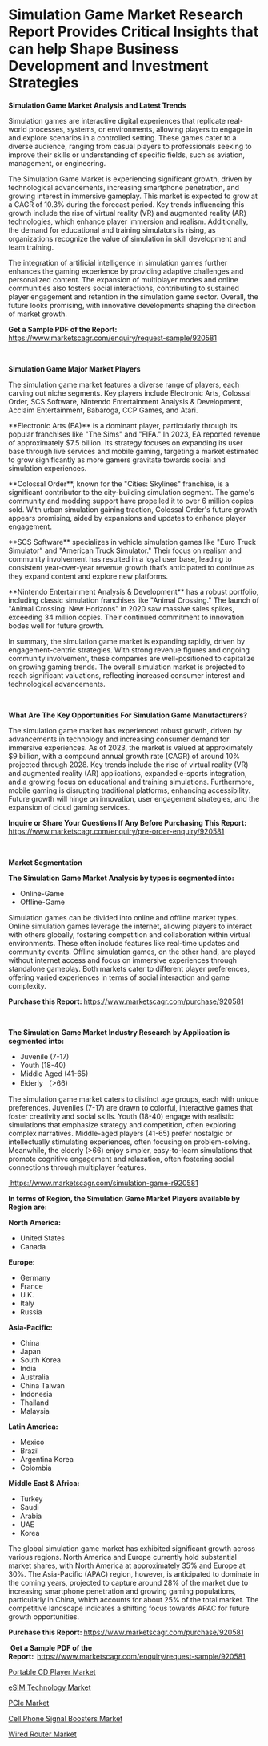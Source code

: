 <p><h1>Simulation Game Market Research Report Provides Critical Insights that can help Shape Business Development and Investment Strategies</h1></p><p><strong>Simulation Game Market Analysis and Latest Trends</strong></p>
<p><p>Simulation games are interactive digital experiences that replicate real-world processes, systems, or environments, allowing players to engage in and explore scenarios in a controlled setting. These games cater to a diverse audience, ranging from casual players to professionals seeking to improve their skills or understanding of specific fields, such as aviation, management, or engineering.</p><p>The Simulation Game Market is experiencing significant growth, driven by technological advancements, increasing smartphone penetration, and growing interest in immersive gameplay. This market is expected to grow at a CAGR of 10.3% during the forecast period. Key trends influencing this growth include the rise of virtual reality (VR) and augmented reality (AR) technologies, which enhance player immersion and realism. Additionally, the demand for educational and training simulators is rising, as organizations recognize the value of simulation in skill development and team training.</p><p>The integration of artificial intelligence in simulation games further enhances the gaming experience by providing adaptive challenges and personalized content. The expansion of multiplayer modes and online communities also fosters social interactions, contributing to sustained player engagement and retention in the simulation game sector. Overall, the future looks promising, with innovative developments shaping the direction of market growth.</p></p>
<p><strong>Get a Sample PDF of the Report:&nbsp;</strong> <a href="https://www.marketscagr.com/enquiry/request-sample/920581?utm_campaign=2660&utm_medium=2&utm_source=Github&utm_content=ia&utm_term=06032025&utm_id=simulation-game">https://www.marketscagr.com/enquiry/request-sample/920581</a></p>
<p>&nbsp;</p>
<p><strong>Simulation Game Major Market Players</strong></p>
<p><p>The simulation game market features a diverse range of players, each carving out niche segments. Key players include Electronic Arts, Colossal Order, SCS Software, Nintendo Entertainment Analysis & Development, Acclaim Entertainment, Babaroga, CCP Games, and Atari.</p><p>**Electronic Arts (EA)** is a dominant player, particularly through its popular franchises like "The Sims" and "FIFA." In 2023, EA reported revenue of approximately $7.5 billion. Its strategy focuses on expanding its user base through live services and mobile gaming, targeting a market estimated to grow significantly as more gamers gravitate towards social and simulation experiences.</p><p>**Colossal Order**, known for the "Cities: Skylines" franchise, is a significant contributor to the city-building simulation segment. The game's community and modding support have propelled it to over 6 million copies sold. With urban simulation gaining traction, Colossal Order's future growth appears promising, aided by expansions and updates to enhance player engagement.</p><p>**SCS Software** specializes in vehicle simulation games like "Euro Truck Simulator" and "American Truck Simulator." Their focus on realism and community involvement has resulted in a loyal user base, leading to consistent year-over-year revenue growth that’s anticipated to continue as they expand content and explore new platforms.</p><p>**Nintendo Entertainment Analysis & Development** has a robust portfolio, including classic simulation franchises like "Animal Crossing." The launch of "Animal Crossing: New Horizons" in 2020 saw massive sales spikes, exceeding 34 million copies. Their continued commitment to innovation bodes well for future growth.</p><p>In summary, the simulation game market is expanding rapidly, driven by engagement-centric strategies. With strong revenue figures and ongoing community involvement, these companies are well-positioned to capitalize on growing gaming trends. The overall simulation market is projected to reach significant valuations, reflecting increased consumer interest and technological advancements.</p></p>
<p>&nbsp;</p>
<p><strong>What Are The Key Opportunities For Simulation Game Manufacturers?</strong></p>
<p><p>The simulation game market has experienced robust growth, driven by advancements in technology and increasing consumer demand for immersive experiences. As of 2023, the market is valued at approximately $9 billion, with a compound annual growth rate (CAGR) of around 10% projected through 2028. Key trends include the rise of virtual reality (VR) and augmented reality (AR) applications, expanded e-sports integration, and a growing focus on educational and training simulations. Furthermore, mobile gaming is disrupting traditional platforms, enhancing accessibility. Future growth will hinge on innovation, user engagement strategies, and the expansion of cloud gaming services.</p></p>
<p><strong>Inquire or Share Your Questions If Any Before Purchasing This Report:</strong> <a href="https://www.marketscagr.com/enquiry/pre-order-enquiry/920581?utm_campaign=2660&utm_medium=2&utm_source=Github&utm_content=ia&utm_term=06032025&utm_id=simulation-game">https://www.marketscagr.com/enquiry/pre-order-enquiry/920581</a></p>
<p>&nbsp;</p>
<p><strong>Market Segmentation</strong></p>
<p><strong>The Simulation Game Market Analysis by types is segmented into:</strong></p>
<p><ul><li>Online-Game</li><li>Offline-Game</li></ul></p>
<p><p>Simulation games can be divided into online and offline market types. Online simulation games leverage the internet, allowing players to interact with others globally, fostering competition and collaboration within virtual environments. These often include features like real-time updates and community events. Offline simulation games, on the other hand, are played without internet access and focus on immersive experiences through standalone gameplay. Both markets cater to different player preferences, offering varied experiences in terms of social interaction and game complexity.</p></p>
<p><strong>Purchase this Report:&nbsp;</strong><a href="https://www.marketscagr.com/purchase/920581?utm_campaign=2660&utm_medium=2&utm_source=Github&utm_content=ia&utm_term=06032025&utm_id=simulation-game">https://www.marketscagr.com/purchase/920581</a></p>
<p>&nbsp;</p>
<p><strong>The Simulation Game Market Industry Research by Application is segmented into:</strong></p>
<p><ul><li>Juvenile (7-17)</li><li>Youth (18-40)</li><li>Middle Aged (41-65)</li><li>Elderly （>66)</li></ul></p>
<p><p>The simulation game market caters to distinct age groups, each with unique preferences. Juveniles (7-17) are drawn to colorful, interactive games that foster creativity and social skills. Youth (18-40) engage with realistic simulations that emphasize strategy and competition, often exploring complex narratives. Middle-aged players (41-65) prefer nostalgic or intellectually stimulating experiences, often focusing on problem-solving. Meanwhile, the elderly (>66) enjoy simpler, easy-to-learn simulations that promote cognitive engagement and relaxation, often fostering social connections through multiplayer features.</p></p>
<p><a href="https://www.marketscagr.com/simulation-game-r920581?utm_campaign=2660&utm_medium=2&utm_source=Github&utm_content=ia&utm_term=06032025&utm_id=simulation-game">&nbsp;https://www.marketscagr.com/simulation-game-r920581</a></p>
<p><strong>In terms of Region, the Simulation Game Market Players available by Region are:</strong></p>
<p>
    <p> <strong> North America: </strong>
        <ul>
            <li>United States</li>
            <li>Canada</li>
        </ul>
        </p> 
    <p> <strong> Europe: </strong>
        <ul>
            <li>Germany</li>
            <li>France</li>
            <li>U.K.</li>
            <li>Italy</li>
            <li>Russia</li>
        </ul>
        </p> 
    <p> <strong> Asia-Pacific: </strong>
        <ul>
            <li>China</li>
            <li>Japan</li>
            <li>South Korea</li>
            <li>India</li>
            <li>Australia</li>
            <li>China Taiwan</li>
            <li>Indonesia</li>
            <li>Thailand</li>
            <li>Malaysia</li>
        </ul>
        </p> 
    <p> <strong> Latin America: </strong>
        <ul>
            <li>Mexico</li>
            <li>Brazil</li>
            <li>Argentina Korea</li>
            <li>Colombia</li>
        </ul>
        </p> 
    <p> <strong> Middle East & Africa: </strong>
        <ul>
            <li>Turkey</li>
            <li>Saudi</li>
            <li>Arabia</li>
            <li>UAE</li>
            <li>Korea</li>
        </ul>
    </p>
    </p>
<p><p>The global simulation game market has exhibited significant growth across various regions. North America and Europe currently hold substantial market shares, with North America at approximately 35% and Europe at 30%. The Asia-Pacific (APAC) region, however, is anticipated to dominate in the coming years, projected to capture around 28% of the market due to increasing smartphone penetration and growing gaming populations, particularly in China, which accounts for about 25% of the total market. The competitive landscape indicates a shifting focus towards APAC for future growth opportunities.</p></p>
<p><strong>Purchase this Report: </strong><a href="https://www.marketscagr.com/purchase/920581?utm_campaign=2660&utm_medium=2&utm_source=Github&utm_content=ia&utm_term=06032025&utm_id=simulation-game">https://www.marketscagr.com/purchase/920581</a></p>
<p>&nbsp;<strong>Get a Sample PDF of the Report:&nbsp;&nbsp;</strong><a href="https://www.marketscagr.com/enquiry/request-sample/920581?utm_campaign=2660&utm_medium=2&utm_source=Github&utm_content=ia&utm_term=06032025&utm_id=simulation-game">https://www.marketscagr.com/enquiry/request-sample/920581</a></p>
<p><strong></strong></p>
<p><p><a href="https://www.linkedin.com/pulse/acomprehensive-analysis-portable-cd-player-market-covering-qukhe?utm_campaign=2660&utm_medium=2&utm_source=Github&utm_content=ia&utm_term=06032025&utm_id=simulation-game">Portable CD Player Market</a></p><p><a href="https://github.com/schwminh2001101/Market-Research-Report-List-1/blob/main/esim-technology-market.md?utm_campaign=2660&utm_medium=2&utm_source=Github&utm_content=ia&utm_term=06032025&utm_id=simulation-game">eSIM Technology Market</a></p><p><a href="https://www.linkedin.com/pulse/future-trends-competition-pcie-market-projected-expansion-cagr-xvkwe?utm_campaign=2660&utm_medium=2&utm_source=Github&utm_content=ia&utm_term=06032025&utm_id=simulation-game">PCIe Market</a></p><p><a href="https://www.linkedin.com/pulse/revenue-insights-cell-phone-signal-boosters-market-133-cagr-nxlfc?utm_campaign=2660&utm_medium=2&utm_source=Github&utm_content=ia&utm_term=06032025&utm_id=simulation-game">Cell Phone Signal Boosters Market</a></p><p><a href="https://www.linkedin.com/pulse/wired-router-market-assessment-predictive-metrics-future-insights-bvnjc?utm_campaign=2660&utm_medium=2&utm_source=Github&utm_content=ia&utm_term=06032025&utm_id=simulation-game">Wired Router Market</a></p></p>